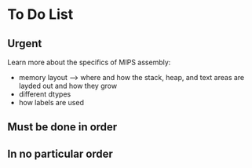 # To Do List

## Urgent
Learn more about the specifics of MIPS assembly:
  * memory layout --> where and how the stack, heap, and text areas are layded out and how they grow
  * different dtypes
  * how labels are used

## Must be done in order



## In no particular order


